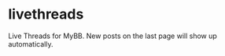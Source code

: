 livethreads
===========

Live Threads for MyBB.  New posts on the last page will show up automatically.
